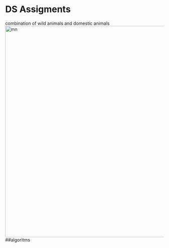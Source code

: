 # DS Assigments
 combination of wild animals and domestic animals<img width="669" alt="mn" src="https://github.com/user-attachments/assets/01618a0b-94a7-4a33-92e8-e08430b4a57e" />
##algoritms
